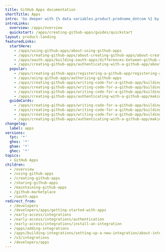 ```yaml
---
title: GitHub Apps documentation
shortTitle: Apps
intro: 'Go deeper with {% data variables.product.prodname_dotcom %} by integrating with our APIs and webhooks, customizing your {% data variables.product.prodname_dotcom %} workflow, and building and sharing apps with the community.'
introLinks:
  overview: /apps/overview
  quickstart: /apps/creating-github-apps/guides/quickstart
layout: product-landing
featuredLinks:
  startHere:
    - /apps/using-github-apps/about-using-github-apps
    - /apps/creating-github-apps/about-creating-github-apps/about-creating-github-apps
    - /apps/oauth-apps/building-oauth-apps/differences-between-github-apps-and-oauth-apps
    - /apps/creating-github-apps/authenticating-with-a-github-app/about-authentication-with-a-github-app
  popular:
    - /apps/creating-github-apps/registering-a-github-app/registering-a-github-app
    - /apps/using-github-apps/authorizing-github-apps
    - /apps/creating-github-apps/writing-code-for-a-github-app/building-a-github-app-that-responds-to-webhook-events
    - /apps/creating-github-apps/writing-code-for-a-github-app/building-a-login-with-github-button-with-a-github-app
    - /apps/creating-github-apps/writing-code-for-a-github-app/building-a-cli-with-a-github-app
    - /apps/creating-github-apps/authenticating-with-a-github-app/making-authenticated-api-requests-with-a-github-app-in-a-github-actions-workflow
  guideCards:
    - /apps/creating-github-apps/writing-code-for-a-github-app/building-a-github-app-that-responds-to-webhook-events
    - /apps/creating-github-apps/writing-code-for-a-github-app/building-a-login-with-github-button-with-a-github-app
    - /apps/creating-github-apps/writing-code-for-a-github-app/building-a-cli-with-a-github-app
    - /apps/creating-github-apps/authenticating-with-a-github-app/making-authenticated-api-requests-with-a-github-app-in-a-github-actions-workflow
changelog:
  label: apps
versions:
  fpt: '*'
  ghes: '*'
  ghae: '*'
  ghec: '*'
topics:
  - GitHub Apps
children:
  - /overview
  - /using-github-apps
  - /creating-github-apps
  - /sharing-github-apps
  - /maintaining-github-apps
  - /github-marketplace
  - /oauth-apps
redirect_from:
  - /developers
  - /developers/apps/getting-started-with-apps
  - /early-access/integrations
  - /early-access/integrations/authentication
  - /early-access/integrations/install-an-integration
  - /apps/adding-integrations
  - /apps/building-integrations/setting-up-a-new-integration/about-integrations
  - /v3/integrations
  - /developers/apps
---
```


